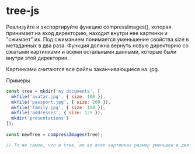 # tree-js
Реализуйте и экспортируйте функцию compressImages(), которая принимает на вход директорию, находит внутри нее картинки и "сжимает" их. Под сжиманием понимается уменьшение свойства size в метаданных в два раза. Функция должна вернуть новую директорию со сжатыми картинками и всеми остальными данными, которые были внутри этой директории.

Картинками считаются все файлы заканчивающиеся на .jpg.

Примеры
```js
const tree = mkdir('my documents', [
  mkfile('avatar.jpg', { size: 100 }),  
  mkfile('passport.jpg', { size: 200 }),  
  mkfile('family.jpg', { size: 150 }),  
  mkfile('addresses', { size: 125 }),  
  mkdir('presentations')
]);
 
const newTree = compressImages(tree);

// То же самое, что и tree, но во всех картинках размер уменьшен в два раза
```

